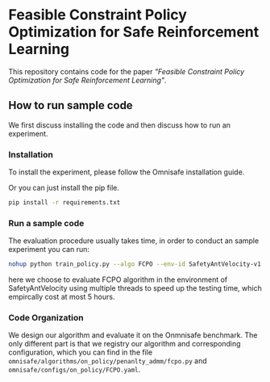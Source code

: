 # Feasible Constraint Policy Optimization for Safe Reinforcement Learning

This repository contains code for the paper _"Feasible Constraint Policy Optimization for Safe Reinforcement Learning"_.




## How to run sample code
We first discuss installing the code and then discuss how to run an experiment.

### Installation

To install the experiment, please follow the Omnisafe installation guide.

Or you can just install the pip file.

```bash
pip install -r requirements.txt
```

### Run a sample code

The evaluation procedure usually takes time, in order to conduct an sample experiment you can run:

```bash
nohup python train_policy.py --algo FCPO --env-id SafetyAntVelocity-v1 --parallel 1 --total-steps 10000000 --device cpu --vector-env-nums 20 > log.out &
```

here we choose to evaluate FCPO algorithm in the environment of SafetyAntVelocity using multiple threads to speed up the testing time, which empircally cost at most 5 hours.

### Code Organization
We design our algorithm and evaluate it on the Onmnisafe benchmark. The only different part is that we registry our algorithm and corresponding configuration, which you can find in the file `omnisafe/algorithms/on_policy/penanlty_admm/fcpo.py` and `omnisafe/configs/on_policy/FCPO.yaml`.
